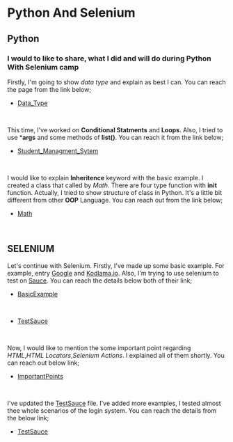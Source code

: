 # Python And Selenium

## Python

### I would to like to share, what I did and will do during **Python With Selenium** camp

Firstly, I'm going to show *data type* and explain as best I can. You can reach the page from the link below;
</br>

- [Data_Type](https://github.com/alperengokbak/PythonWithSelenium/blob/main/data_type.py)
</br>

This time, I've worked on **Conditional Statments** and **Loops**. Also, I tried to use ***args** and some methods of **list()**. You can reach it from the link below;
</br>

- [Student_Managment_Sytem](https://github.com/alperengokbak/PythonWithSelenium/blob/main/student_managment_system.py)
</br>

I would like to explain **Inheritence** keyword with the basic example. I created a class that called by *Math*. There are four type function with **init** function. Actually, I tried to show structure of class in Python. It's a little bit different from other **OOP** Language. You can reach out from the link below;
</br>

- [Math](https://github.com/alperengokbak/PythonWithSelenium/blob/main/Maths.py)
</br>

## SELENIUM

Let's continue with Selenium. Firstly, I've made up some basic example. For example, entry [Google](https://www.google.com) and [Kodlama.io](https://www.kodlama.io). Also, I'm trying to use selenium to test on [Sauce](https://www.saucedemo.com). You can reach the details below both of their link;
</br>

- [BasicExample](https://github.com/alperengokbak/PythonWithSelenium/blob/main/Selenium/seleniumExample.py)
</br>

- [TestSauce](https://github.com/alperengokbak/PythonWithSelenium/blob/main/Selenium/testSauce.py)
</br>

Now, I would like to mention the some important point regarding *HTML*,*HTML Locators*,*Selenium Actions*. I explained all of them shortly. You can reach out below link;
</br>

- [ImportantPoints](https://github.com/alperengokbak/PythonWithSelenium/blob/main/Selenium/ImportantPoint.md)
</br>

I've updated the [TestSauce](https://github.com/alperengokbak/PythonWithSelenium/blob/main/Selenium/testSauce.py) file. I've added more examples, I tested almost thee whole scenarios of the login system. You can reach the details from the below link;
</br>

- [TestSauce](https://github.com/alperengokbak/PythonWithSelenium/blob/main/Selenium/testSauce.py)
